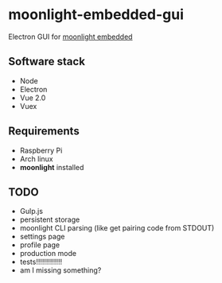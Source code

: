 # moonlight-embedded-gui

Electron GUI for [moonlight embedded](https://github.com/irtimmer/moonlight-embedded)

## Software stack

- Node
- Electron
- Vue 2.0
- Vuex

## Requirements

- Raspberry Pi
- Arch linux
- **moonlight** installed

## TODO

- Gulp.js
- persistent storage
- moonlight CLI parsing (like get pairing code from STDOUT)
- settings page
- profile page
- production mode
- tests!!!!!!!!!!!!!
- am I missing something?
